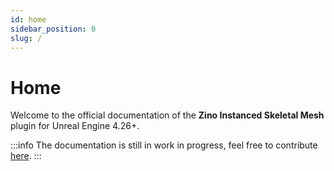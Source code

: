 ```yaml
---
id: home
sidebar_position: 0
slug: /
---
```


# Home

Welcome to the official documentation of the **Zino Instanced Skeletal Mesh** plugin for Unreal Engine 4.26+.

:::info
The documentation is still in work in progress, feel free to contribute [here](https://github.com/Zino2201/ziskm.github.io).
:::